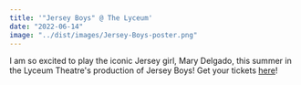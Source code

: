 ```yaml
---
title: '"Jersey Boys" @ The Lyceum'
date: "2022-06-14"
image: "../dist/images/Jersey-Boys-poster.png"
---
```


I am so excited to play the iconic Jersey girl, Mary Delgado, this summer in the Lyceum Theatre's production of Jersey Boys! Get your tickets <a href="https://lyceumtheatre.org/occasion/jersey-boys/">here</a>!

